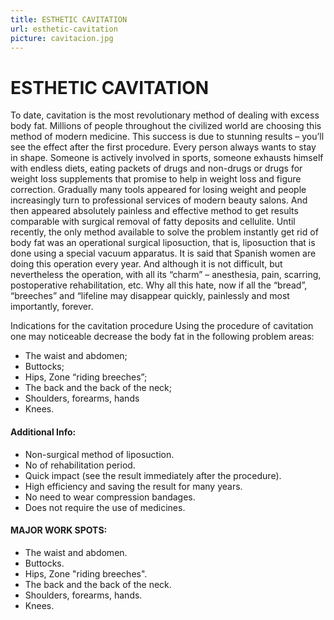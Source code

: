 ```yaml
---
title: ESTHETIC CAVITATION
url: esthetic-cavitation
picture: cavitacion.jpg
---
```


# ESTHETIC CAVITATION

To date, cavitation is the most revolutionary method of dealing with excess body fat. Millions of people throughout the civilized world are choosing this method of modern medicine. This success is due to stunning results – you’ll see the effect after the first procedure.
Every person always wants to stay in shape. Someone is actively involved in sports, someone exhausts himself with endless diets, eating packets of drugs and non-drugs or drugs for weight loss supplements that promise to help in weight loss and figure correction. Gradually many tools appeared for losing weight and people increasingly turn to professional services of modern beauty salons. And then appeared absolutely painless and effective method to get results comparable with surgical removal of fatty deposits and cellulite.
Until recently, the only method available to solve the problem instantly get rid of body fat was an operational surgical liposuction, that is, liposuction that is done using a special vacuum apparatus. It is said that Spanish women are doing this operation every year. And although it is not difficult, but nevertheless the operation, with all its “charm” – anesthesia, pain, scarring, postoperative rehabilitation, etc. Why all this hate, now if all the “bread”, “breeches” and “lifeline may disappear quickly, painlessly and most importantly, forever.

Indications for the cavitation procedure 
Using the procedure of cavitation one may noticeable decrease the body fat in the following problem areas:

- The waist and abdomen;
- Buttocks;
- Hips, Zone “riding breeches”;
- The back and the back of the neck;
- Shoulders, forearms, hands
- Knees.

#### Additional Info:

- Non-surgical method of liposuction. 
- No of rehabilitation period.
- Quick impact (see the result immediately after the procedure).
- High efficiency and saving the result for many years. 
- No need to wear compression bandages. 
- Does not require the use of medicines.

#### MAJOR WORK SPOTS:

- The waist and abdomen.
- Buttocks.
- Hips, Zone "riding breeches".
- The back and the back of the neck. 
- Shoulders, forearms, hands. 
- Knees.

